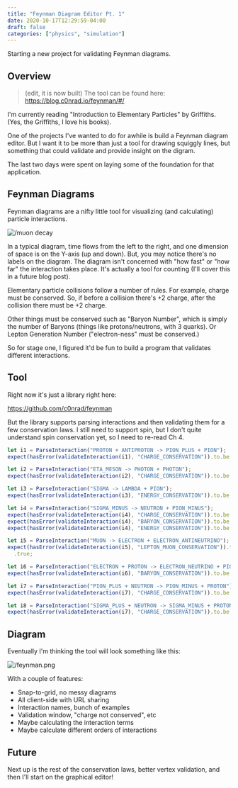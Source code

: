 ```yaml
---
title: "Feynman Diagram Editor Pt. 1"
date: 2020-10-17T12:29:59-04:00
draft: false
categories: ["physics", "simulation"]
---
```


Starting a new project for validating Feynman diagrams.

<!--more-->

## Overview

> (edit, it is now built) The tool can be found here: https://blog.c0nrad.io/feynman/#/

I'm currently reading "Introduction to Elementary Particles" by Griffiths. (Yes, the Griffiths, I love his books).

One of the projects I've wanted to do for awhile is build a Feynman diagram editor. But I want it to be more than just a tool for drawing squiggly lines, but something that could validate and provide insight on the digram.

The last two days were spent on laying some of the foundation for that application.

## Feynman Diagrams

Feynman diagrams are a nifty little tool for visualizing (and calculating) particle interactions.

![/muon decay](/muon-decay.png)

In a typical diagram, time flows from the left to the right, and one dimension of space is on the Y-axis (up and down). But, you may notice there's no labels on the diagram. The diagram isn't concerned with "how fast" or "how far" the interaction takes place. It's actually a tool for counting (I'll cover this in a future blog post).

Elementary particle collisions follow a number of rules. For example, charge must be conserved. So, if before a collision there's +2 charge, after the collision there must be +2 charge.

Other things must be conserved such as "Baryon Number", which is simply the number of Baryons (things like protons/neutrons, with 3 quarks). Or Lepton Generation Number ("electron-ness" must be conserved.)

So for stage one, I figured it'd be fun to build a program that validates different interactions.

## Tool

Right now it's just a library right here:

https://github.com/c0nrad/feynman

But the library supports parsing interactions and then validating them for a few conservation laws. I still need to support spin, but I don't quite understand spin conservation yet, so I need to re-read Ch 4.

```javascript
let i1 = ParseInteraction("PROTON + ANTIPROTON -> PION_PLUS + PION");
expect(hasError(validateInteraction(i1), "CHARGE_CONSERVATION")).to.be.true;

let i2 = ParseInteraction("ETA_MESON -> PHOTON + PHOTON");
expect(hasError(validateInteraction(i2), "CHARGE_CONSERVATION")).to.be.false;

let i3 = ParseInteraction("SIGMA -> LAMBDA + PION");
expect(hasError(validateInteraction(i3), "ENERGY_CONSERVATION")).to.be.true;

let i4 = ParseInteraction("SIGMA_MINUS -> NEUTRON + PION_MINUS");
expect(hasError(validateInteraction(i4), "CHARGE_CONSERVATION")).to.be.false;
expect(hasError(validateInteraction(i4), "BARYON_CONSERVATION")).to.be.false;
expect(hasError(validateInteraction(i4), "ENERGY_CONSERVATION")).to.be.false;

let i5 = ParseInteraction("MUON -> ELECTRON + ELECTRON_ANTINEUTRINO");
expect(hasError(validateInteraction(i5), "LEPTON_MUON_CONSERVATION")).to.be
  .true;

let i6 = ParseInteraction("ELECTRON + PROTON -> ELECTRON_NEUTRINO + PION");
expect(hasError(validateInteraction(i6), "BARYON_CONSERVATION")).to.be.true;

let i7 = ParseInteraction("PION_PLUS + NEUTRON -> PION_MINUS + PROTON");
expect(hasError(validateInteraction(i7), "CHARGE_CONSERVATION")).to.be.true;

let i8 = ParseInteraction("SIGMA_PLUS + NEUTRON -> SIGMA_MINUS + PROTON");
expect(hasError(validateInteraction(i7), "CHARGE_CONSERVATION")).to.be.true;
```

## Diagram

Eventually I'm thinking the tool will look something like this:

![/feynman.png](/feynman.png)

With a couple of features:

- Snap-to-grid, no messy diagrams
- All client-side with URL sharing
- Interaction names, bunch of examples
- Validation window, "charge not conserved", etc
- Maybe calculating the interaction terms
- Maybe calculate different orders of interactions

## Future

Next up is the rest of the conservation laws, better vertex validation, and then I'll start on the graphical editor!
